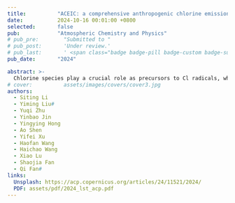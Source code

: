 ```yaml
---
title:          "ACEIC: a comprehensive anthropogenic chlorine emission inventory for China"
date:           2024-10-16 00:01:00 +0800
selected:       false
pub:            "Atmospheric Chemistry and Physics"
# pub_pre:        "Submitted to "
# pub_post:       'Under review.'
# pub_last:       ' <span class="badge badge-pill badge-custom badge-success">Spotlight</span>'
pub_date:       "2024"

abstract: >-
  Chlorine species play a crucial role as precursors to Cl radicals, which can significantly impact the atmospheric oxidation capacity and influence the levels of trace gases related to climate and air quality. Several studies have established a chlorine emission inventory in China in recent years, but the emission remains uncertain and requires further investigation. The Anthropogenic Chlorine Emission Inventory for China (ACEIC) was the first chlorine emission inventory for China based on local data developed in our previous study, which only includes the emissions from coal combustion and waste incineration. In this study, we updated this inventory to include data for a more recent year (2019) and expanded the range of species considered (HCl, fine particulate Cl−, Cl2, and hypochlorous acid (HOCl)) and the number of anthropogenic sources (41 specific sources). Compared with previous studies, this updated inventory considered more anthropogenic sources, used more localized emission factors, and adopted more refined estimation methods. The total emissions of HCl, fine particulate Cl−, Cl2, and HOCl in mainland China for the year 2019 were estimated to be 361 (−18 % to 27 %), 174 (−27 % to 59 %), 18 (−10 % to 15 %), and 79 (−12 % to 18 %) Gg, respectively. To facilitate analysis, we aggregated the chlorine emissions from various sources into five economic sectors: power, industry, residential, agriculture, and biomass burning. HCl emissions were primarily derived from the industry (43 %), biomass burning (38 %), and residential (13 %) sectors. The biomass burning and industry sectors accounted for 74 % and 19 % of the fine particulate Cl− emissions, respectively. Residential and industry sectors contributed 61 % and 29 % of the total Cl2 emissions. HOCl emissions were predominantly from the residential sector, constituting 90 % of the total emissions. Notably, the usage of chlorine-containing disinfectants was identified as the most significant source of Cl2 and HOCl emissions in the residential sector. Geographically, regions with high HCl and fine particulate Cl− emissions were found in the North China Plain, northeastern China, central China, and the Yangtze River Delta, whereas the Pearl River Delta, Yangtze River Delta, and Beijing–Tianjin–Hebei regions exhibited elevated levels of Cl2 and HOCl emissions. Regarding monthly variation, emissions of HCl and fine particulate Cl− were higher during early spring (February to April) and winter (December to January) due to intensified agricultural activities, while Cl2 and HOCl emissions were higher in the summer months due to increased demand for water disinfection. We incorporated this emission inventory into the chemical transport model and found the simulated concentrations of chlorine species agreed reasonably well with the observations, which suggested the relatively faithful estimations of their emissions. This updated inventory contributes to a better understanding of anthropogenic sources of chlorine species and can aid in the formulation of emission control strategies to mitigate secondary pollution in China.
# cover:          assets/images/covers/cover3.jpg
authors:
  - Siting Li
  - Yiming Liu#
  - Yuqi Zhu
  - Yinbao Jin
  - Yingying Hong
  - Ao Shen
  - Yifei Xu
  - Haofan Wang
  - Haichao Wang
  - Xiao Lu
  - Shaojia Fan
  - Qi Fan#
links:
  Unsplash: https://acp.copernicus.org/articles/24/11521/2024/
  PDF: assets/pdf/2024_lst_acp.pdf
---
```

